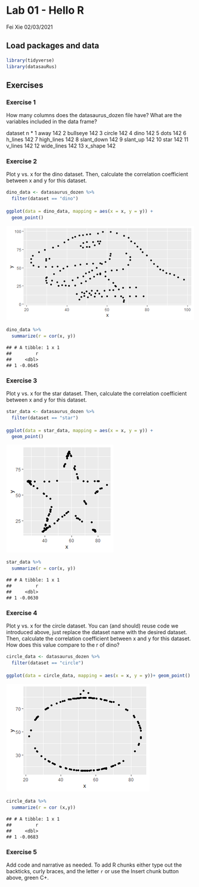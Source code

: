 Lab 01 - Hello R
================
Fei Xie
02/03/2021

## Load packages and data

``` r
library(tidyverse) 
library(datasauRus)
```

## Exercises

### Exercise 1

How many columns does the datasaurus\_dozen file have? What are the
variables included in the data frame?

dataset n \* <chr> <int> 1 away 142 2 bullseye 142 3 circle 142 4 dino
142 5 dots 142 6 h\_lines 142 7 high\_lines 142 8 slant\_down 142 9
slant\_up 142 10 star 142 11 v\_lines 142 12 wide\_lines 142 13 x\_shape
142

### Exercise 2

Plot y vs. x for the dino dataset. Then, calculate the correlation
coefficient between x and y for this dataset.

``` r
dino_data <- datasaurus_dozen %>%
  filter(dataset == "dino")

ggplot(data = dino_data, mapping = aes(x = x, y = y)) +
  geom_point()
```

![](lab-01-hello-r_files/figure-gfm/plot-dino-1.png)<!-- -->

``` r
dino_data %>%
  summarize(r = cor(x, y))
```

    ## # A tibble: 1 x 1
    ##         r
    ##     <dbl>
    ## 1 -0.0645

### Exercise 3

Plot y vs. x for the star dataset. Then, calculate the correlation
coefficient between x and y for this dataset.

``` r
star_data <- datasaurus_dozen %>%
  filter(dataset == "star")

ggplot(data = star_data, mapping = aes(x = x, y = y)) +
  geom_point()
```

![](lab-01-hello-r_files/figure-gfm/plot-star-1.png)<!-- -->

``` r
star_data %>%
  summarize(r = cor(x, y))
```

    ## # A tibble: 1 x 1
    ##         r
    ##     <dbl>
    ## 1 -0.0630

### Exercise 4

Plot y vs. x for the circle dataset. You can (and should) reuse code we
introduced above, just replace the dataset name with the desired
dataset. Then, calculate the correlation coefficient between x and y for
this dataset. How does this value compare to the r of dino?

``` r
circle_data <- datasaurus_dozen %>%
  filter(dataset == "circle")

ggplot(data = circle_data, mapping = aes(x = x, y = y))+ geom_point()
```

![](lab-01-hello-r_files/figure-gfm/plot-circle-1.png)<!-- -->

``` r
circle_data %>%
  summarize(r = cor (x,y))
```

    ## # A tibble: 1 x 1
    ##         r
    ##     <dbl>
    ## 1 -0.0683

### Exercise 5

Add code and narrative as needed. To add R chunks either type out the
backticks, curly braces, and the letter `r` or use the Insert chunk
button above, green C+.

